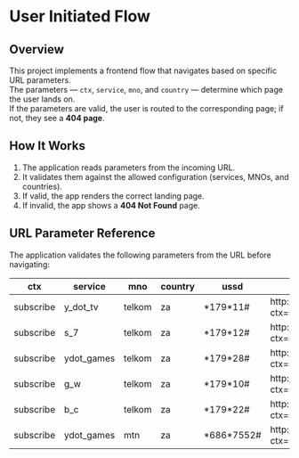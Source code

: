 # User Initiated Flow

## Overview
This project implements a frontend flow that navigates based on specific URL parameters.  
The parameters — `ctx`, `service`, `mno`, and `country` — determine which page the user lands on.  
If the parameters are valid, the user is routed to the corresponding page; if not, they see a **404 page**.

## How It Works
1. The application reads parameters from the incoming URL.
2. It validates them against the allowed configuration (services, MNOs, and countries).
3. If valid, the app renders the correct landing page.
4. If invalid, the app shows a **404 Not Found** page.

## URL Parameter Reference

The application validates the following parameters from the URL before navigating:

| ctx        | service     | mno    | country | ussd        | local url                                                                                 |
|------------|-------------|--------|---------|-------------|-------------------------------------------------------------------------------------|
| subscribe  | y_dot_tv    | telkom | za      | \*179\*11#    | http://localhost:5173/?ctx=subscribe&service=y_dot_tv&mno=telkom&country=za         |
| subscribe  | s_7         | telkom | za      | \*179\*12#    | http://localhost:5173/?ctx=subscribe&service=s_7&mno=telkom&country=za              |
| subscribe  | ydot_games  | telkom | za      | \*179\*28#    | http://localhost:5173/?ctx=subscribe&service=ydot_games&mno=telkom&country=za       |
| subscribe  | g_w         | telkom | za      | \*179\*10#    | http://localhost:5173/?ctx=subscribe&service=g_w&mno=telkom&country=za              |
| subscribe  | b_c         | telkom | za      | \*179\*22#    | http://localhost:5173/?ctx=subscribe&service=b_c&mno=telkom&country=za              |
| subscribe  | ydot_games  | mtn    | za      | \*686\*7552#  | http://localhost:5173/?ctx=subscribe&service=ydot_games&mno=mtn&country=za          |






